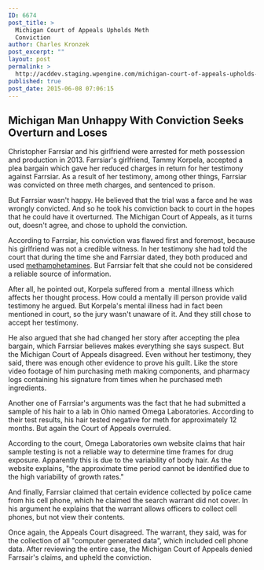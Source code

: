 ```yaml
---
ID: 6674
post_title: >
  Michigan Court of Appeals Upholds Meth
  Conviction
author: Charles Kronzek
post_excerpt: ""
layout: post
permalink: >
  http://acddev.staging.wpengine.com/michigan-court-of-appeals-upholds-meth-conviction.html
published: true
post_date: 2015-06-08 07:06:15
---
```

<h2>Michigan Man Unhappy With Conviction Seeks Overturn and Loses</h2>
Christopher Farrsiar and his girlfriend were arrested for meth possession and production in 2013. Farrsiar's girlfriend, Tammy Korpela, accepted a plea bargain which gave her reduced charges in return for her testimony against Farrsiar. As a result of her testimony, among other things, Farrsiar was convicted on three meth charges, and sentenced to prison.<!--more-->

But Farrsiar wasn't happy. He believed that the trial was a farce and he was wrongly convicted. And so he took his conviction back to court in the hopes that he could have it overturned. The Michigan Court of Appeals, as it turns out, doesn't agree, and chose to uphold the conviction.

According to Farrsiar, his conviction was flawed first and foremost, because his girlfriend was not a credible witness. In her testimony she had told the court that during the time she and Farrsiar dated, they both produced and used <a href="http://acddev.staging.wpengine.com/methamphetamine.html" target="_blank">methamphetamines</a>. But Farrsiar felt that she could not be considered a reliable source of information.

After all, he pointed out, Korpela suffered from a  mental illness which affects her thought process. How could a mentally ill person provide valid testimony he argued. But Korpela's mental illness had in fact been mentioned in court, so the jury wasn't unaware of it. And they still chose to accept her testimony.

He also argued that she had changed her story after accepting the plea bargain, which Farrsiar believes makes everything she says suspect. But the Michigan Court of Appeals disagreed. Even without her testimony, they said, there was enough other evidence to prove his guilt. Like the store video footage of him purchasing meth making components, and pharmacy logs containing his signature from times when he purchased meth ingredients.

Another one of Farrsiar's arguments was the fact that he had submitted a sample of his hair to a lab in Ohio named Omega Laboratories. According to their test results, his hair tested negative for meth for approximately 12 months. But again the Court of Appeals overruled.

According to the court, Omega Laboratories own website claims that hair sample testing is not a reliable way to determine time frames for drug exposure. Apparently this is due to the variability of body hair. As the website explains, "the approximate time period cannot be identified due to the high variability of growth rates."

And finally, Farrsiar claimed that certain evidence collected by police came from his cell phone, which he claimed the search warrant did not cover. In his argument he explains that the warrant allows officers to collect cell phones, but not view their contents.

Once again, the Appeals Court disagreed. The warrant, they said, was for the collection of all "computer generated data", which included cell phone data. After reviewing the entire case, the Michigan Court of Appeals denied Farrsair's claims, and upheld the conviction.
